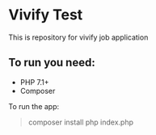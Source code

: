 # Vivify Test
This is repository for vivify job application

## To run you need:
 - PHP 7.1+
 - Composer

To run the app:
>composer install
>php index.php
